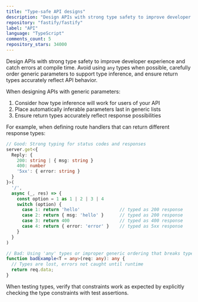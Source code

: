 ```yaml
---
title: "Type-safe API designs"
description: "Design APIs with strong type safety to improve developer experience and catch errors at compile time. Avoid using any types when possible, carefully order generic parameters to support type inference, and ensure return types accurately reflect API behavior."
repository: "fastify/fastify"
label: "API"
language: "TypeScript"
comments_count: 5
repository_stars: 34000
---
```


Design APIs with strong type safety to improve developer experience and catch errors at compile time. Avoid using `any` types when possible, carefully order generic parameters to support type inference, and ensure return types accurately reflect API behavior.

When designing APIs with generic parameters:
1. Consider how type inference will work for users of your API
2. Place automatically inferable parameters last in generic lists
3. Ensure return types accurately reflect response possibilities

For example, when defining route handlers that can return different response types:

```typescript
// Good: Strong typing for status codes and responses
server.get<{
  Reply: {
    200: string | { msg: string }
    400: number
    '5xx': { error: string }
  }
}>(
  '/',
  async (_, res) => {
    const option = 1 as 1 | 2 | 3 | 4
    switch (option) {
      case 1: return 'hello'               // typed as 200 response
      case 2: return { msg: 'hello' }      // typed as 200 response
      case 3: return 400                   // typed as 400 response
      case 4: return { error: 'error' }    // typed as 5xx response
    }
  }
)

// Bad: Using 'any' types or improper generic ordering that breaks type inference
function badExample<T = any>(req: any): any {
  // Types are lost, errors not caught until runtime
  return req.data;
}
```

When testing types, verify that constraints work as expected by explicitly checking the type constraints with test assertions.